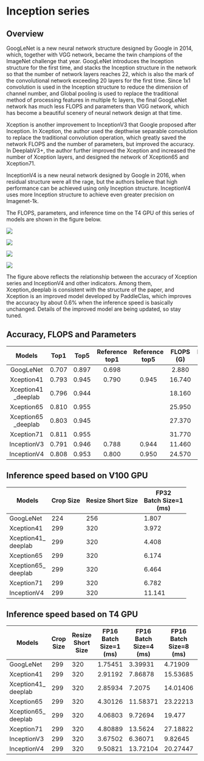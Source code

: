 # Inception series

## Overview

GoogLeNet is a new neural network structure designed by Google in 2014, which, together with VGG network, became the twin champions of the ImageNet challenge that year. GoogLeNet introduces the Inception structure for the first time, and stacks the Inception structure in the network so that the number of network layers reaches 22, which is also the mark of the convolutional network exceeding 20 layers for the first time. Since 1x1 convolution is used in the Inception structure to reduce the dimension of channel number, and Global pooling is used to replace the traditional method of processing features in multiple fc layers, the final GoogLeNet network has much less FLOPS and parameters than VGG network, which has become a beautiful scenery of neural network design at that time.

Xception is another improvement to InceptionV3 that Google proposed after Inception. In Xception, the author used the depthwise separable convolution to replace the traditional convolution operation, which greatly saved the network FLOPS and the number of parameters, but improved the accuracy. In DeeplabV3+, the author further improved the Xception and increased the number of Xception layers, and designed the network of Xception65 and Xception71.

InceptionV4 is a new neural network designed by Google in 2016, when residual structure were all the rage, but the authors believe that high performance can be achieved using only Inception structure. InceptionV4 uses more Inception structure to achieve even greater precision on Imagenet-1k.

The FLOPS, parameters, and inference time on the T4 GPU of this series of models are shown in the figure below.

![](../../images/models/T4_benchmark/t4.fp32.bs4.Inception.flops.png)

![](../../images/models/T4_benchmark/t4.fp32.bs4.Inception.params.png)

![](../../images/models/T4_benchmark/t4.fp32.bs4.Inception.png)

![](../../images/models/T4_benchmark/t4.fp16.bs4.Inception.png)

The figure above reflects the relationship between the accuracy of Xception series and InceptionV4 and other indicators. Among them, Xception_deeplab is consistent with the structure of the paper, and Xception is an improved model developed by PaddleClas, which improves the accuracy by about 0.6% when the inference speed is basically unchanged. Details of the improved model are being updated, so stay tuned.


## Accuracy, FLOPS and Parameters

| Models             | Top1   | Top5   | Reference<br>top1 | Reference<br>top5 | FLOPS<br>(G) | Parameters<br>(M) |
|:--:|:--:|:--:|:--:|:--:|:--:|:--:|
| GoogLeNet          | 0.707  | 0.897  | 0.698             |                   | 2.880        | 8.460             |
| Xception41         | 0.793  | 0.945  | 0.790             | 0.945             | 16.740       | 22.690            |
| Xception41<br>_deeplab | 0.796  | 0.944  |                   |                   | 18.160       | 26.730            |
| Xception65         | 0.810  | 0.955  |                   |                   | 25.950       | 35.480            |
| Xception65<br>_deeplab | 0.803  | 0.945  |                   |                   | 27.370       | 39.520            |
| Xception71         | 0.811  | 0.955  |                   |                   | 31.770       | 37.280            |
| InceptionV3        | 0.791  | 0.946  | 0.788             | 0.944             | 11.460       | 23.830            |
| InceptionV4        | 0.808  | 0.953  | 0.800             | 0.950             | 24.570       | 42.680            |



## Inference speed based on V100 GPU

| Models                 | Crop Size | Resize Short Size | FP32<br>Batch Size=1<br>(ms) |
|------------------------|-----------|-------------------|--------------------------|
| GoogLeNet              | 224       | 256               | 1.807                    |
| Xception41             | 299       | 320               | 3.972                    |
| Xception41_<br>deeplab | 299       | 320               | 4.408                    |
| Xception65             | 299       | 320               | 6.174                    |
| Xception65_<br>deeplab | 299       | 320               | 6.464                    |
| Xception71             | 299       | 320               | 6.782                    |
| InceptionV4            | 299       | 320               | 11.141                   |



## Inference speed based on T4 GPU

| Models             | Crop Size | Resize Short Size | FP16<br>Batch Size=1<br>(ms) | FP16<br>Batch Size=4<br>(ms) | FP16<br>Batch Size=8<br>(ms) | FP32<br>Batch Size=1<br>(ms) | FP32<br>Batch Size=4<br>(ms) | FP32<br>Batch Size=8<br>(ms) |
|--------------------|-----------|-------------------|------------------------------|------------------------------|------------------------------|------------------------------|------------------------------|------------------------------|
| GoogLeNet          | 299       | 320               | 1.75451                      | 3.39931                      | 4.71909                      | 1.88038                      | 4.48882                      | 6.94035                      |
| Xception41         | 299       | 320               | 2.91192                      | 7.86878                      | 15.53685                     | 4.96939                      | 17.01361                     | 32.67831                     |
| Xception41_<br>deeplab | 299       | 320               | 2.85934                      | 7.2075                       | 14.01406                     | 5.33541                      | 17.55938                     | 33.76232                     |
| Xception65         | 299       | 320               | 4.30126                      | 11.58371                     | 23.22213                     | 7.26158                      | 25.88778                     | 53.45426                     |
| Xception65_<br>deeplab | 299       | 320               | 4.06803                      | 9.72694                      | 19.477                       | 7.60208                      | 26.03699                     | 54.74724                     |
| Xception71         | 299       | 320               | 4.80889                      | 13.5624                      | 27.18822                     | 8.72457                      | 31.55549                     | 69.31018                     |
| InceptionV3        | 299       | 320               | 3.67502                      | 6.36071                     | 9.82645                     | 6.64054                     | 13.53630                     | 22.17355                     |
| InceptionV4        | 299       | 320               | 9.50821                      | 13.72104                     | 20.27447                     | 12.99342                     | 25.23416                     | 43.56121                     |
